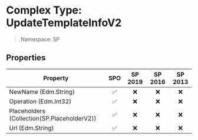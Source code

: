 # Complex Type: UpdateTemplateInfoV2

> Namespace: SP

## Properties

Property | SPO | SP 2019 | SP 2016 | SP 2013
----------|:---:|:-------:|:-------:|:-------:
NewName (Edm.String) | ✅ | ❌ | ❌ | ❌
Operation (Edm.Int32) | ✅ | ❌ | ❌ | ❌
Placeholders (Collection(SP.PlaceholderV2)) | ✅ | ❌ | ❌ | ❌
Url (Edm.String) | ✅ | ❌ | ❌ | ❌